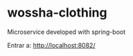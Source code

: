 # wossha-clothing

Microservice developed with spring-boot

Entrar a: [http://localhost:8082/](http://localhost:8082/)